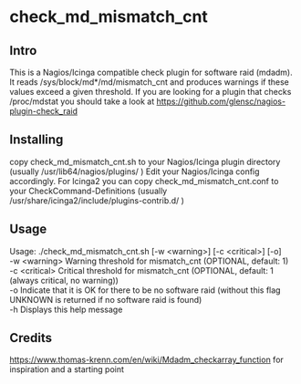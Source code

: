 # check_md_mismatch_cnt

## Intro

This is a Nagios/Icinga compatible check plugin for software raid (mdadm).
It reads /sys/block/md*/md/mismatch_cnt and produces warnings if these values exceed a given threshold.
If you are looking for a plugin that checks /proc/mdstat you should take a look at https://github.com/glensc/nagios-plugin-check_raid 

## Installing

copy check_md_mismatch_cnt.sh to your Nagios/Icinga plugin directory (usually /usr/lib64/nagios/plugins/ )
Edit your Nagios/Icinga config accordingly.
For Icinga2 you can copy check_md_mismatch_cnt.conf to your CheckCommand-Definitions (usually /usr/share/icinga2/include/plugins-contrib.d/ ) 

## Usage

Usage: ./check_md_mismatch_cnt.sh [-w &lt;warning&gt;] [-c &lt;critical&gt;] [-o]  
 -w &lt;warning&gt;   Warning threshold for mismatch_cnt (OPTIONAL, default: 1)  
 -c &lt;critical&gt;  Critical threshold for mismatch_cnt (OPTIONAL, default: 1 (always critical, no warning))  
 -o             Indicate that it is OK for there to be no software raid (without this flag UNKNOWN is returned if no software raid is found)  
 -h       Displays this help message  

## Credits
 
https://www.thomas-krenn.com/en/wiki/Mdadm_checkarray_function for inspiration and a starting point

